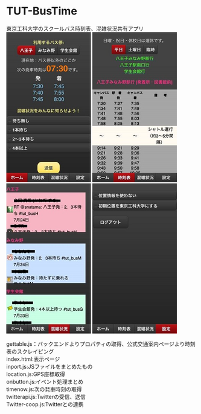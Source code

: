 TUT-BusTime
==

東京工科大学のスクールバス時刻表、混雑状況共有アプリ<br>
![image](./photo1.jpg) ![image](./photo2.jpg) ![image](./photo3.jpg) ![image](./photo4.jpg)

gettable.js：バックエンドよりプロパティの取得、公式交通案内ページより時刻表のスクレイピング<br>
index.html:表示ページ<br>
inport.js:JSファイルをまとめたもの<br>
location.js:GPS座標取得<br>
onbutton.js:イベント処理まとめ<br>
timenow.js:次の発車時刻の取得<br>
twitterapi.js:Twitterの受信、送信<br>
Twitter-coop.js:Twitterとの連携<br>
